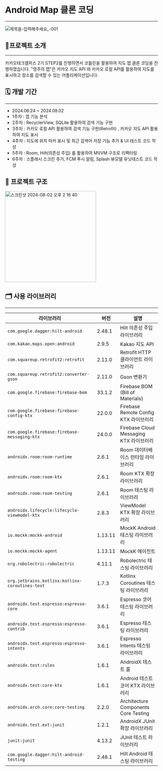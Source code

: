 # Android Map 클론 코딩
---
![제목을-입력해주세요_-001](https://github.com/user-attachments/assets/5d644246-a929-49eb-9dfe-d160fb270568)


## 🍪프로젝트 소개
---
카카오테크캠퍼스 2기 STEP2를 진행하면서 코틀린을 활용하여 지도 맵 클론 코딩을 진행하였습니다.
"영주의 맵"은 카카오 지도 API 와 카카오 로컬 API를 활용하여 지도를 표시하고 장소를 검색할 수 있는 어플리케이션입니다.

## 🗓 개발 기간
---
- 2024.06.24 ~ 2024.08.02
- 1주차 : 앱 기능 분석
- 2주차 : RecyclerView, SQLite 활용하여 검색 기능 구현
- 3주차 : 카카오 로컬 API 활용하여 검색 기능 구현(Retrofit) , 카카오 지도 API 활용하여 지도 표시
- 4주차 : 지도에 위치 마커 표시 및 최근 검색어 저장 기능 추가 & UI 테스트 코드 작성
- 5주차 : Room, Hilt(의존성 주입) 를 활용하여 MVVM 구조로 리팩터링
- 6주차 : 스플래시 스크린 추가, FCM 푸시 알림, Splash 뷰모델 유닛테스트 코드 작성


## 📁 프로젝트 구조
<img width="300" alt="스크린샷 2024-08-02 오후 2 16 40" src="https://github.com/user-attachments/assets/e41c4e37-85f5-4dc8-b594-c228d4bdfc39">


## 🗂 사용 라이브러리
---

| 라이브러리                                              | 버전     | 설명                                           |
|---------------------------------------------------------|----------|------------------------------------------------|
| `com.google.dagger:hilt-android`                        | 2.48.1   | Hilt 의존성 주입 라이브러리                      |
| `com.kakao.maps.open:android`                           | 2.9.5    | Kakao 지도 API                                  |
| `com.squareup.retrofit2:retrofit`                       | 2.11.0   | Retrofit HTTP 클라이언트 라이브러리               |
| `com.squareup.retrofit2:converter-gson`                 | 2.11.0   | Gson 변환기                                     |
| `com.google.firebase:firebase-bom`                      | 33.1.2   | Firebase BOM (Bill of Materials)                |
| `com.google.firebase:firebase-config-ktx`               | 22.0.0   | Firebase Remote Config KTX 라이브러리            |
| `com.google.firebase:firebase-messaging-ktx`            | 24.0.0   | Firebase Cloud Messaging KTX 라이브러리          |
| `androidx.room:room-runtime`                            | 2.6.1    | Room 데이터베이스 런타임 라이브러리              |
| `androidx.room:room-ktx`                                | 2.6.1    | Room KTX 확장 라이브러리                         |
| `androidx.room:room-testing`                            | 2.6.1    | Room 테스팅 라이브러리                           |
| `androidx.lifecycle:lifecycle-viewmodel-ktx`            | 2.8.3    | ViewModel KTX 확장 라이브러리                     |
| `io.mockk:mockk-android`                                | 1.13.11  | MockK Android 테스팅 라이브러리                  |
| `io.mockk:mockk-agent`                                  | 1.13.11  | MockK 에이전트                                   |
| `org.robolectric:robolectric`                           | 4.11.1   | Robolectric 테스팅 라이브러리                     |
| `org.jetbrains.kotlinx:kotlinx-coroutines-test`         | 1.7.3    | Kotlinx Coroutines 테스팅 라이브러리              |
| `androidx.test.espresso:espresso-core`                  | 3.6.1    | Espresso 코어 테스팅 라이브러리                   |
| `androidx.test.espresso:espresso-contrib`               | 3.6.1    | Espresso 테스팅 라이브러리                        |
| `androidx.test.espresso:espresso-intents`               | 3.6.1    | Espresso Intents 테스팅 라이브러리                |
| `androidx.test:rules`                                   | 1.6.1    | AndroidX 테스트 룰                                |
| `androidx.test:core-ktx`                                | 1.6.1    | Android 테스트 코어 KTX 라이브러리                 |
| `androidx.arch.core:core-testing`                       | 2.2.0    | Architecture Components Core Testing            |
| `androidx.test.ext:junit`                               | 1.2.1    | AndroidX JUnit 확장 라이브러리                    |
| `junit:junit`                                           | 4.13.2   | JUnit 테스트 라이브러리                           |
| `com.google.dagger:hilt-android-testing`                | 2.48.1   | Hilt Android 테스팅 라이브러리                    |


